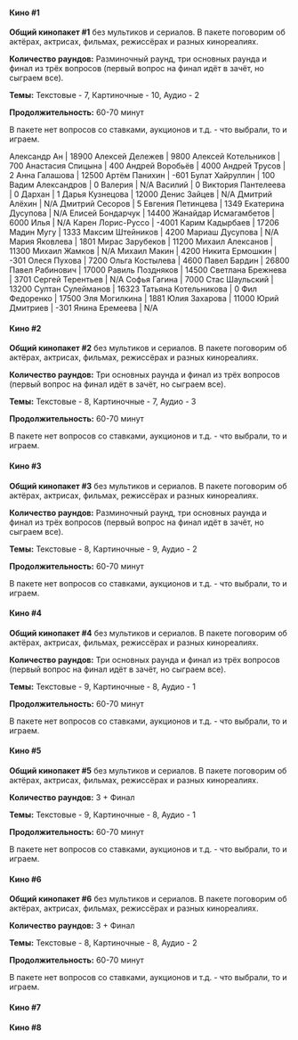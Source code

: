 <!-- tabs:start -->
#### **Кино #1**

**Общий кинопакет #1** без мультиков и сериалов. В пакете поговорим об актёрах, актрисах, фильмах, режиссёрах и разных кинореалиях.

**Количество раундов:** Разминочный раунд, три основных раунда и финал из трёх вопросов (первый вопрос на финал идёт в зачёт, но сыграем все).

**Темы:** Текстовые - 7, Картиночные - 10, Аудио - 2

**Продолжительность:** 60-70 минут

В пакете нет вопросов со ставками, аукционов и т.д. - что выбрали, то и играем.

Александр Ан | 18900
Алексей Дележев | 9800
Алексей Котельников | 700
Анастасия Спицына | 400
Андрей Воробьёв | 4000
Андрей Трусов | 2
Анна Галашова | 12500
Артём Панихин | -601
Булат Хайруллин | 100
Вадим Александров | 0
Валерия | N/A
Василий | 0
Виктория Пантелеева | 0
Дархан | 1
Дарья Кузнецова | 12000
Денис Зайцев | N/A
Дмитрий Алёхин | N/A
Дмитрий Сесоров | 5
Евгения Петинцева | 1349
Екатерина Дусупова | N/A
Елисей Бондарчук | 14400
Жанайдар Исмагамбетов | 6000
Илья | N/A
Карен Лорис-Руссо | -4001
Карим Кадырбаев | 17206
Мадин Мугу | 1333
Максим Штейников | 4200
Мариаш Дусупова | N/A
Мария Яковлева | 1801
Мирас Зарубеков | 11200
Михаил Алексанов | 11300
Михаил Жамков | N/A
Михаил Макин | 4200
Никита Ермошкин | -301
Олеся Пухова | 7200
Ольга Костылева | 4600
Павел Бардин | 26800
Павел Рабинович | 17000
Равиль Поздняков | 14500
Светлана Брежнева | 3701
Сергей Терентьев | N/A
Софья Гагина | 7000
Стас Шаульский | 13200
Султан Сулейманов | 16323
Татьяна Котельникова | 0
Фил Федоренко | 17500
Эля Могилкина | 1881
Юлия Захарова | 11000
Юрий Дмитриев | -301
Янина Еремеева | N/A

#### **Кино #2**

**Общий кинопакет #2** без мультиков и сериалов. В пакете поговорим об актёрах, актрисах, фильмах, режиссёрах и разных кинореалиях.

**Количество раундов:** Три основных раунда и финал из трёх вопросов (первый вопрос на финал идёт в зачёт, но сыграем все).

**Темы:** Текстовые - 8, Картиночные - 7, Аудио - 3

**Продолжительность:** 60-70 минут

В пакете нет вопросов со ставками, аукционов и т.д. - что выбрали, то и играем.

#### **Кино #3**

**Общий кинопакет #3** без мультиков и сериалов. В пакете поговорим об актёрах, актрисах, фильмах, режиссёрах и разных кинореалиях.

**Количество раундов:** Разминочный раунд, три основных раунда и финал из трёх вопросов (первый вопрос на финал идёт в зачёт, но сыграем все).

**Темы:** Текстовые - 8, Картиночные - 9, Аудио - 2

**Продолжительность:** 60-70 минут

В пакете нет вопросов со ставками, аукционов и т.д. - что выбрали, то и играем.

#### **Кино #4**

**Общий кинопакет #4** без мультиков и сериалов. В пакете поговорим об актёрах, актрисах, фильмах, режиссёрах и разных кинореалиях.

**Количество раундов:** Три основных раунда и финал из трёх вопросов (первый вопрос на финал идёт в зачёт, но сыграем все).

**Темы:** Текстовые - 9, Картиночные - 8, Аудио - 1

**Продолжительность:** 60-70 минут

В пакете нет вопросов со ставками, аукционов и т.д. - что выбрали, то и играем.

#### **Кино #5**

**Общий кинопакет #5** без мультиков и сериалов. В пакете поговорим об актёрах, актрисах, фильмах, режиссёрах и разных кинореалиях.

**Количество раундов:** 3 + Финал

**Темы:** Текстовые - 9, Картиночные - 8, Аудио - 1

**Продолжительность:** 60-70 минут

В пакете нет вопросов со ставками, аукционов и т.д. - что выбрали, то и играем.

#### **Кино #6**

**Общий кинопакет #6** без мультиков и сериалов. В пакете поговорим об актёрах, актрисах, фильмах, режиссёрах и разных кинореалиях.

**Количество раундов:** 3 + Финал

**Темы:** Текстовые - 8, Картиночные - 8, Аудио - 2

**Продолжительность:** 60-70 минут

В пакете нет вопросов со ставками, аукционов и т.д. - что выбрали, то и играем.

#### **Кино #7**

#### **Кино #8**

<!-- tabs:end -->